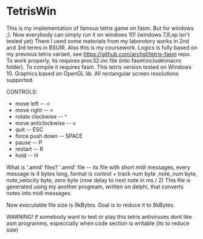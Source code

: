# TetrisWin
This is my implementation of famous tetris game on fasm. But for windows ;). Now everybody can simply run it on windows 10! (windows 7,8,xp isn't tested yet)
There I used some materials from my laborotory works in 2nd and 3rd terms in BSUIR. Also this is my coursework.
Logics is fully based on my previous tetris variant, see https://github.com/archql/tetris-fasm repo.
To work properly, its requires proc32.inc file (into fasm\include\macro folder). 
To compile it requires fasm.
This tetris version tested on Windows 10. 
Graphics based on OpenGL lib.
All rectangular screen resolutions supported.

CONTROLS:
 - move left          -- <
 - move right         -- > 
 - rotate clockwise   -- ^
 - move anticlockwise -- v
 - quit               -- ESC
 - force push down    -- SPACE
 - pause              -- P
 - restart            -- R
 - hold               -- H

What is '.amid' files?
'.amid' file -- its file with short midi messages, every message is 4 bytes long,
format is control + track num byte ,note_num byte, note_velocity byte, zero byte (now delay to next note in ms / 2)
This file is generated using my another progmam, written on delphi,
that converts notes into midi messages.

Now executable file size is 9kBytes.
Goal is to reduce it to 8kBytes.

 WARNING!
 if somebody want to test or play this tetris
 antiviruses dont like asm programms, especcially when code section is writable (its to reduce size)
 
